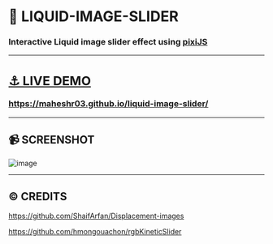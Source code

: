 # 🌊 LIQUID-IMAGE-SLIDER

<h3>Interactive Liquid image slider effect using <a href="https://www.curtainsjs.com/">pixiJS</a</h3>
<hr>

## ⚓ LIVE DEMO

https://maheshr03.github.io/liquid-image-slider/
<hr>

## 📹 SCREENSHOT

![image](https://github.com/user-attachments/assets/91fb6f35-c4b9-401b-afdc-0bf28d7c64bf)
<hr>

## ©️ CREDITS

https://github.com/ShaifArfan/Displacement-images

https://github.com/hmongouachon/rgbKineticSlider
